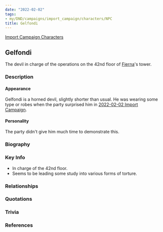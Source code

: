 ```yaml
---
date: "2022-02-02"
tags:
- my/DND/campaigns/import_campaign/characters/NPC
title: Gelfondi
---
```



[Import Campaign Characters](/dnd/characters/)

## Gelfondi

The devil in charge of the operations on the 42nd floor of [Fierna](/dnd/characters/npcs/fierna/)'s tower.

### Description

#### Appearance

Gelfondi is a horned devil, slightly shorter than usual. He was wearing some type or robes when the party surprised him in [2022-02-02 Import Campaign](/dnd/2022-02-02/).

#### Personality

The party didn't give him much time to demonstrate this.

### Biography

### Key Info

- In charge of the 42nd floor.
- Seems to be leading some study into various forms of torture.

### Relationships

### Quotations

### Trivia

### References
